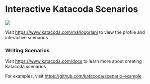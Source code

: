 # Interactive Katacoda Scenarios

[![](http://shields.katacoda.com/katacoda/mariogorlani/count.svg)](https://www.katacoda.com/mariogorlani "Get your profile on Katacoda.com")

Visit https://www.katacoda.com/mariogorlani to view the profile and interactive scenarios

### Writing Scenarios
Visit https://www.katacoda.com/docs to learn more about creating Katacoda scenarios

For examples, visit https://github.com/katacoda/scenario-example
